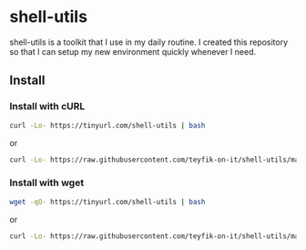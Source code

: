 # shell-utils

shell-utils is a toolkit that I use in my daily routine. I created this
repository so that I can setup my new environment quickly whenever I need.

## Install

### Install with cURL

```sh
curl -Lo- https://tinyurl.com/shell-utils | bash
```

or

```sh
curl -Lo- https://raw.githubusercontent.com/teyfik-on-it/shell-utils/main/install.sh | bash
```

### Install with wget

```sh
wget -qO- https://tinyurl.com/shell-utils | bash
```

or

```sh
curl -Lo- https://raw.githubusercontent.com/teyfik-on-it/shell-utils/main/install.sh | bash
```
